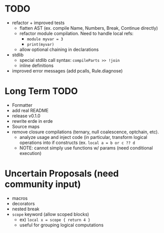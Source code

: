 # TODO

- refactor + improved tests
  - flatten AST (ex. compile Name, Numbers, Break, Continue directly)
  - refactor module compilation. Need to handle local refs:
    - `module myvar = 3`
    - `print(myvar)`
  - allow optional chaining in declarations
- stdlib
  - special stdlib call syntax: `compileParts >> !join`
  - inline definitions
- improved error messages (add pcalls, Rule.diagnose)

# Long Term TODO

- Formatter
- add real README
- release v0.1.0
- rewrite erde in erde
- Source maps
- remove closure compilations (ternary, null coalescence, optchain, etc).
  - analyze usage and inject code (in particular, transform logical operations
    into if constructs (ex. `local a = b or c ?? d`
  - NOTE: cannot simply use functions w/ params (need conditional execution)

# Uncertain Proposals (need community input)

- macros
- decorators
- nested break
- `scope` keyword (allow scoped blocks)
    - ex) `local x = scope { return 4 }`
    - useful for grouping logical computations
